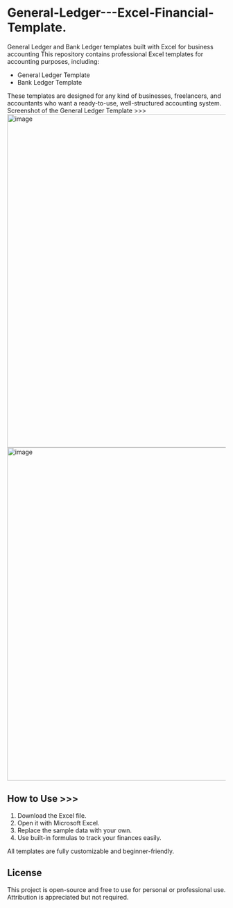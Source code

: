 # General-Ledger---Excel-Financial-Template.
General Ledger and Bank Ledger templates built with Excel for business accounting
This repository contains professional Excel templates for accounting purposes, including:

-  General Ledger Template
-  Bank Ledger Template

These templates are designed for any kind of businesses, freelancers, and accountants who want a ready-to-use, well-structured accounting system.
Screenshot of the General Ledger Template >>>
<img width="1366" height="768" alt="image" src="https://github.com/user-attachments/assets/e02ff493-25ed-466d-8c3c-67728672ffd1" />
<img width="1366" height="768" alt="image" src="https://github.com/user-attachments/assets/fe301be8-92e8-4007-8b6d-fe3d47d48990" />


##  How to Use >>>

1. Download the Excel file.
2. Open it with Microsoft Excel.
3. Replace the sample data with your own.
4. Use built-in formulas to track your finances easily.

All templates are fully customizable and beginner-friendly.

##  License

This project is open-source and free to use for personal or professional use.  
Attribution is appreciated but not required.

